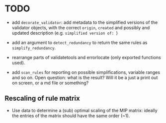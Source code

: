 # TODO

- add `decorate_validator`: add metadata to the simplified versions of the validator objects, with the correct
`origin`, `created` and possibly and updated description (e.g. `simplified version of: `)
- add an argument to `detect_redundancy` to return the same rules as `simplify_redundancy`.

- rearrange parts of validatetools and errorlocate (only exported functions used).

- add `scan_rules` for reporting on possible simplifications, variable ranges and so on. Open question: what is the result? Will it be a just a print out on screen, or a md file or something?

## Rescaling of rule matrix

- Use data to determine a (sub) optimal scaling of the MIP matrix: ideally the entries of the matrix should have the same order (~1).
